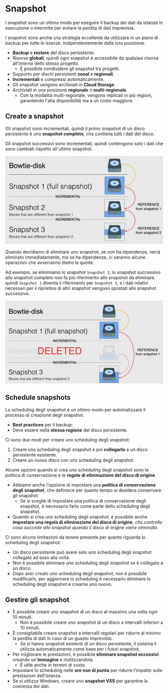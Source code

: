# Snapshot

I snapshot sono un ottimo modo per eseguire il backup dei dati da istanze in esecuzione o interrotte per evitare la perdita di dati imprevista.

I snapshot sono anche una strategia eccellente da utilizzare in un piano di backup per tutte le istanze, indipendentemente dalla loro posizione.

- **Backup** e **restore** del disco persistente.
- Risorse **globali**, quindi ogni snapshot è accessibile da qualsiasi risorsa all'interno dello stesso progetto.
  - È possibile condividere gli snapshot tra progetti.
- Supporto per dischi persistenti **zonal** e **regionali**.
- **Incrementali** e compressi automaticamente.
- Gli snapshot vengono archiviati in **Cloud Storage**.
- Archiviati in una posizione **regionale** o **multi-regionale**.
  - Con la modalità multi-regionale, vengono replicati in più regioni, garantendo l'alta disponibilità ma a un costo maggiore.

## Create a snapshot

Gli snapshot sono incrementali, quindi il primo snapshot di un disco persistente è uno **snapshot completo**, che contiene tutti i dati del disco.

Gli snapshot successivi sono incrementali, quindi contengono solo i dati che sono cambiati rispetto all'ultimo snapshot.

![Snapshot](../images/12_Snapshot_01.png)

Quando decidiamo di eliminare uno snapshot, se non ha dipendenze, verrà eliminato immediatamente, ma se ha dipendenze, ci saranno alcune operazioni che avverranno dietro le quinte.

Ad esempio, se eliminiamo lo snapshot `Snapshot 2`, lo snapshot successivo allo snapshot completo non fa più riferimento allo snapshot da eliminare, quindi `Snapshot 1` diventa il riferimento per `Snapshot 3`, e i dati relativi necessari per il ripristino di altri snapshot vengono spostati allo snapshot successivo.

![Snapshot Delete](../images/12_Snapshot_02.png)

## Schedule snapshots

Lo scheduling degli snapshot è un ottimo modo per automatizzare il processo di creazione degli snapshot.

- **Best practices** per il backup:
- Deve essere nella **stessa regione** del disco persistente.

Ci sono due modi per creare uno scheduling degli snapshot:

1. Creare uno scheduling degli snapshot e poi **collegarlo** a un disco persistente esistente.
2. Creare un nuovo disco con uno scheduling degli snapshot.

Alcune opzioni quando si crea uno scheduling degli snapshot sono la politica di conservazione e le **regole di eliminazione del disco di origine**.

- Abbiamo anche l'opzione di impostare una **politica di conservazione degli snapshot**, che definisce per quanto tempo si desidera conservare gli snapshot.
  - Se si sceglie di impostare una politica di conservazione degli snapshot, è necessario farlo come parte dello scheduling degli snapshot.
- Quando si crea uno scheduling degli snapshot, è possibile anche **impostare una regola di eliminazione del disco di origine**, *che controlla cosa succede allo snapshot quando il disco di origine viene eliminato.*

Ci sono alcune limitazioni da tenere presente per quanto riguarda lo scheduling degli snapshot:

- Un disco persistente può avere solo uno scheduling degli snapshot collegato ad esso alla volta.
- Non è possibile eliminare uno scheduling degli snapshot se è collegato a un disco.
- Dopo aver creato uno scheduling degli snapshot, non è possibile modificarlo, per aggiornare lo scheduling è necessario eliminare lo scheduling degli snapshot e crearne uno nuovo.

## Gestire gli snapshot

- È possibile creare uno snapshot di un disco al massimo una volta ogni 10 minuti.
  - Non è possibile creare uno snapshot di un disco a intervalli inferiori a 10 minuti.
- È consigliabile creare snapshot a intervalli regolari per ridurre al minimo la perdita di dati in caso di un guasto imprevisto.
  - Se si hanno snapshot esistenti di un disco persistente, il sistema li utilizza automaticamente come base per i futuri snapshot.
- Per migliorare le prestazioni, è possibile **eliminare snapshot eccessivi** creando un'**immagine** e riutilizzandola.
  - È utile anche in termini di costo.
- Impostare lo scheduling nelle **ore non di punta** per ridurre l'impatto sulle prestazioni dell'istanza.
- Se si utilizza Windows, creare uno **snapshot VSS** per garantire la coerenza dei dati.